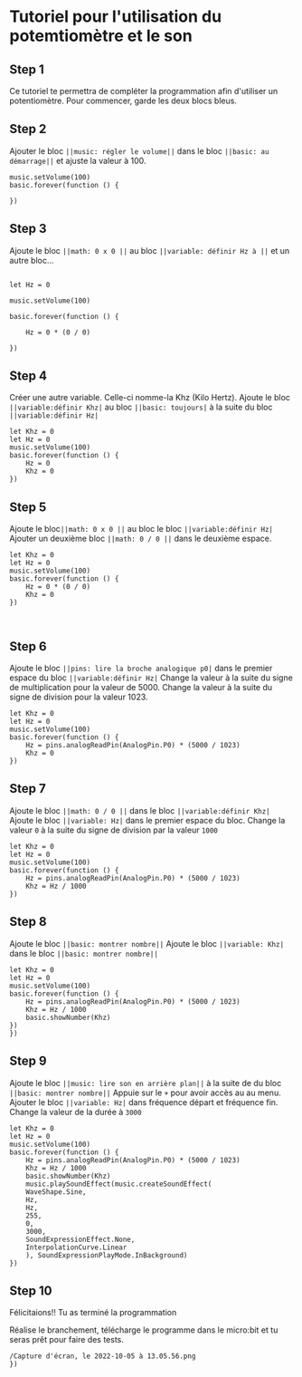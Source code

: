 # Tutoriel pour l'utilisation du potemtiomètre et le son
 
## Step 1
Ce tutoriel te permettra de compléter la programmation afin d'utiliser un potentiomètre.
Pour commencer, garde les deux blocs bleus.
 
 
## Step 2
Ajouter le bloc ``||music: régler le volume||`` dans le bloc ``||basic: au démarrage||`` et ajuste la valeur à 100.
 ```blocks
music.setVolume(100)
basic.forever(function () {
	
})

```
 
## Step 3
Ajoute le bloc ``||math: 0 x 0 ||`` au bloc  ``||variable: définir Hz à ||`` et un autre bloc... 


```blocks

let Hz = 0

music.setVolume(100)

basic.forever(function () {

    Hz = 0 * (0 / 0)

})
```
 
 
## Step 4
Créer une autre variable. Celle-ci nomme-la Khz (Kilo Hertz). Ajoute le bloc ``||variable:définir Khz|``  au bloc ``||basic: toujours|`` à la suite du bloc ``||variable:définir Hz|``

 
```blocks
let Khz = 0
let Hz = 0
music.setVolume(100)
basic.forever(function () {
    Hz = 0
    Khz = 0
})
```
 
## Step 5
 
Ajoute le bloc``||math: 0 x 0 ||`` au bloc  le bloc ``||variable:définir Hz|``
Ajouter un deuxième bloc ``||math: 0 / 0 ||``  dans le deuxième espace.
 
```blocks
let Khz = 0
let Hz = 0
music.setVolume(100)
basic.forever(function () {
    Hz = 0 * (0 / 0)
    Khz = 0
})

 
```
 
## Step 6
Ajoute le bloc ``||pins: lire la broche analogique p0|`` dans le premier espace du bloc ``||variable:définir Hz|`` 
Change la valeur à la suite du signe de multiplication pour la valeur de 5000. 
Change la valeur à la suite du signe de division pour la valeur 1023.


```blocks
let Khz = 0
let Hz = 0
music.setVolume(100)
basic.forever(function () {
    Hz = pins.analogReadPin(AnalogPin.P0) * (5000 / 1023)
    Khz = 0
})

```
## Step 7
 Ajoute le bloc ``||math: 0 / 0 ||`` dans le bloc ``||variable:définir Khz|``
 Ajoute le bloc ``||variable: Hz|`` dans le premier espace du bloc. 
Change la valeur ``0`` à la suite du signe de division par la valeur ``1000`` 


```blocks
let Khz = 0
let Hz = 0
music.setVolume(100)
basic.forever(function () {
    Hz = pins.analogReadPin(AnalogPin.P0) * (5000 / 1023)
    Khz = Hz / 1000
})
```

## Step 8
Ajoute le bloc ``||basic: montrer nombre||``
Ajoute le bloc ``||variable: Khz|`` dans le bloc  ``||basic: montrer nombre||``

```blocks
let Khz = 0
let Hz = 0
music.setVolume(100)
basic.forever(function () {
    Hz = pins.analogReadPin(AnalogPin.P0) * (5000 / 1023)
    Khz = Hz / 1000
    basic.showNumber(Khz)
})
})
```
## Step 9 
Ajoute le bloc ``||music: lire son en arrière plan||`` à la suite de du bloc ``||basic: montrer nombre||``
Appuie sur le ``+`` pour avoir accès au au menu.
Ajouter le bloc ``||variable: Hz|`` dans fréquence départ et fréquence fin.
Change la valeur de la durée à ``3000``

```blocks
let Khz = 0
let Hz = 0
music.setVolume(100)
basic.forever(function () {
    Hz = pins.analogReadPin(AnalogPin.P0) * (5000 / 1023)
    Khz = Hz / 1000
    basic.showNumber(Khz)
    music.playSoundEffect(music.createSoundEffect(
    WaveShape.Sine,
    Hz,
    Hz,
    255,
    0,
    3000,
    SoundExpressionEffect.None,
    InterpolationCurve.Linear
    ), SoundExpressionPlayMode.InBackground)
})
```
## Step 10
Félicitaions!! Tu as terminé la programmation

Réalise le branchement, télécharge le programme dans le micro:bit et tu seras prêt pour faire des tests.
```blocks
/Capture d'écran, le 2022-10-05 à 13.05.56.png
})
```